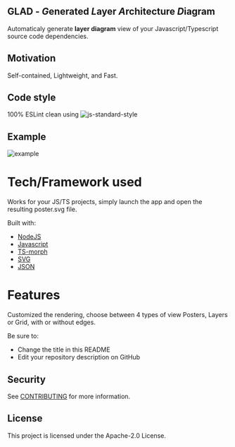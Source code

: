 ## GLAD - *G*enerated *L*ayer *A*rchitecture *D*iagram

Automaticaly generate **layer diagram** view of your Javascript/Typescript source code dependencies.

## Motivation

Self-contained, Lightweight, and Fast.

## Code style

100% ESLint clean
using ![js-standard-style](https://img.shields.io/badge/code%20style-standard-brightgreen.svg?style=flat)

## Example

![example](poster.svg)

# Tech/Framework used

Works for your JS/TS projects, simply launch the app and open the resulting poster.svg file.

Built with:

- [NodeJS](https://electron.atom.io)
- [Javascript](https://en.wikipedia.org/wiki/JavaScript)
- [TS-morph](https://ts-morph.com/)
- [SVG](https://en.wikipedia.org/wiki/Scalable_Vector_Graphics)
- [JSON](https://en.wikipedia.org/wiki/JSON)

# Features

Customized the rendering, choose between 4 types of view Posters, Layers or Grid, with or without edges.


Be sure to:

* Change the title in this README
* Edit your repository description on GitHub

## Security

See [CONTRIBUTING](CONTRIBUTING.md#security-issue-notifications) for more information.

## License

This project is licensed under the Apache-2.0 License.

